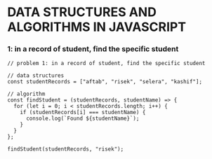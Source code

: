 # DATA STRUCTURES AND ALGORITHMS IN JAVASCRIPT

### 1: in a record of student, find the specific student

```
// problem 1: in a record of student, find the specific student

// data structures
const studentRecords = ["aftab", "risek", "selera", "kashif"];

// algorithm
const findStudent = (studentRecords, studentName) => {
  for (let i = 0; i < studentRecords.length; i++) {
    if (studentRecords[i] === studentName) {
      console.log(`Found ${studentName}`);
    }
  }
};

findStudent(studentRecords, "risek");

```